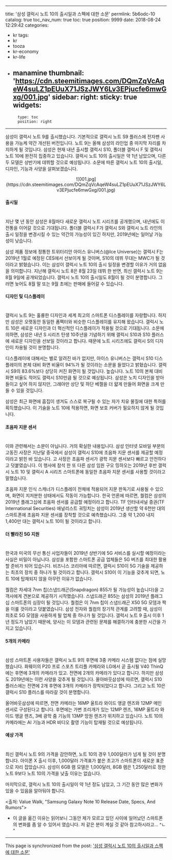 
---
title: '삼성 갤럭시 노트 10의 출시일과 스펙에 대한 소문'
permlink: 5b6odc-10
catalog: true
toc_nav_num: true
toc: true
position: 9999
date: 2018-08-24 12:29:42
categories:
- kr
tags:
- kr
- tooza
- kr-economy
- kr-life
- manamine
thumbnail: 'https://cdn.steemitimages.com/DQmZqVcAqeW4suLZ1pEUuX71JSzJWY6Lv3EPjucfe6mwGxg/001.jpg'
sidebar:
    right:
        sticky: true
widgets:
    -
        type: toc
        position: right
---


삼성이 갤럭시 노트 9를 출시했습니다. 기본적으로 갤럭시 노트 S9 플러스에 전자펜 사용을 가능케 약간 개선된 버전입니다. 노트 9는 올해 삼성의 라인업 중 마지막 자리를 차지하게 될 것입니다. 삼성은 현재 내년 출시할 갤럭시 S10, 폴더블 갤럭시 F 및 갤럭시 노트 10에 완전히 집중하고 있습니다. 갤럭시 노트 10의 출시일은 약 1년 남았으며, 다른 두 모델은 상반기에 데뷔할 것으로 예상됩니다. 소문에 따른 갤럭시 노트 10의 출시일, 디자인, 기능과 사양을 살펴보겠습니다. 

<center>
![001.jpg](https://cdn.steemitimages.com/DQmZqVcAqeW4suLZ1pEUuX71JSzJWY6Lv3EPjucfe6mwGxg/001.jpg)
</center>

#### 출시일 
# 
지난 몇 년 동안 삼성은 8월마다 새로운 갤럭시 노트 시리즈를 공개했으며, 내년에도 이 전통을 이어갈 것으로 기대됩니다. 폴더블 갤럭시 F가 갤럭시 S와 갤럭시 노트 라인의 출시 일정을 변경시킬 수 있는 약간의 가능성이 있긴 하지만, 2019년에는 일어날 가능성이 낮습니다.  

삼성 제품 정보에 정통한 트위터리안 아이스 유니버스(@Ice Universe)는 갤럭시 F는 2019년 1월로 예정된 CES에서 선보이게 될 것이며, S10의 데뷔 무대는 MWC가 될 것이라고 밝혔습니다. 이는 삼성이 갤럭시 노트 10의 출시 일정을 변경할 이유가 거의 없음을 의미합니다. 지난해 갤럭시 노트 8은 8월 23일 데뷔 한 반면, 최신 갤럭시 노트 9는 8월 9일에 공개되었습니다. 갤럭시 노트 10의 출시일도 8월이 될 것이 분명합니다. 그러면 늦어도 8월 말 또는 9월 초에는 판매에 들어갈 수 있습니다. 

#### 디자인 및 디스플레이 
# 
갤럭시 노트 9는 훌륭한 디자인과 세계 최고의 스마트폰 디스플레이를 자랑합니다. 하지만 삼성은 오랫동안 동일한 폼팩터와 비슷한 디스플레이를 유지해 왔습니다. 갤럭시 노트 10은 새로운 디자인과 더 혁신적인 디스플레이가 적용될 것으로 기대됩니다. 소문에 의하면, 삼성은 내년 S 시리즈 탄생 10주년을 기념하기 위해 갤럭시 S10과 S10 플러스에 새로운 디자인을 선보일 것이라고 합니다. 때문에 노트 시리즈에도 갤럭시 S의 디자인이 차용될 것이 분명합니다.  

디스플레이에 대해서는 별로 알려진 바가 없지만, 아이스 유니버스는 갤럭시 S10 디스플레이의 본체 대비 화면 비율이 94%가 될 것이라는 소문을 들었다고 밝혔습니다. 갤럭시 S9의 83.6%보다 상당히 커진 화면이 될 것입니다. 높습니다. 노트 10의 본체 대비 화면 비율도 적어도 갤럭시 S10만큼 될 것으로 예상됩니다. 삼성은 노치 디자인을 받아들이고 싶어 하지 않지만, 그래야만 상단 및 하단 베젤을 더 얇게 만들어 화면을 크게 만들 수 있을 것입니다.  

삼성은 최근 화면에 흠집이 생겨도 스스로 복구될 수 있는 자가 치유 물질에 대한 특허를 획득했습니다. 이 기술을 노트 10에 적용하면, 화면 보호 커버가 필요하지 않게 될 것입니다. 

#### 초음파 지문 센서 
# 
이와 관련해서는 소문이 아닙니다. 거의 확실한 내용입니다. 삼성 인터넷 모바일 부문의 고동진 사장은 지난달 중국에서 삼성이 갤럭시 S10에 초음파 지문 센서를 제공할 예정이라고 밝힌 바 있습니다. 고 사장은 초음파 센서가 광학 지문 센서보다 빠르고 안전하다고 덧붙였습니다. 이 행사에 참석 한 또 다른 삼성 임원 구오 밍하오는 2019년 후반 갤럭시 노트 10 및 갤럭시 A 시리즈 스마트폰에 동일한 초음파 지문 센서를 사용할 것이라고 말했습니다. 

초음파 지문 인식 스캐너가 디스플레이 전체에 적용되어 지문 판독기로 사용될 수 있으며, 화면이 지저분한 상태에서도 작동이 가능합니다. 한국 언론에 따르면, 퀄컴은 삼성의 2019년 플래그십에 초음파 센서를 공급할 예정이라고 합니다. TF 인터내셔널 증권(TF International Securities) 애널리스트 궈밍치는 삼성이 2019년 생산할 약 6천만 대의 스마트폰에 초음파 지문 센서를 장착할 것으로 예측했습니다. 그중 약 1,200 내지 1,400만 대는 갤럭시 노트 10이 될 것이라고 합니다. 

#### 더 빨라진 5G 지원 
# 
한국과 미국의 무선 통신 사업자들이 2019년 상반기에 5G 서비스를 실시할 예정이라는 사실은 비밀이 아닙니다. 삼성을 포함한 스마트폰 공급 업체들은 5G 버즈를 최대한 활용할 준비가 되어 있습니다. 비즈니스 코리아에 따르면, 갤럭시 S10이 5G 기술을 제공하는 최초의 장치 중 하나가 될 것이라고 합니다. 갤럭시 S10이 이 기능을 갖추게 되면, 노트 10에 탑재되지 않을 아무런 이유가 없습니다. 

퀄컴은 차세대 7nm 칩(스냅드래곤(Snapdragon) 855가 될 가능성이 높습니다)을 고객사에게 견본으로 제공하기 시작했습니다. 스냅드래곤 855는 삼성의 2019년 플래그십 스마트폰의 심장이 될 것입니다. 퀄컴은 이 7nm 칩이 스냅드래곤 X50 5G 모뎀과 짝을 이룰 것이라고 덧붙였습니다. 삼성 전자와 퀄컴의 장기적 관계를 고려할 때, 삼성이 최초로 5G 모뎀을 사용하게 될 업체 중 하나가 될 것입니다. 갤럭시 노트 9 출시 이후 1년 정도가 남았기 때문에, 양사는 이 모뎀과 관련된 문제를 해결하기에 충분한 시간을 가지고 있습니다.

#### 5개의 카메라 
# 
삼성 스마트폰 사용자들은 갤럭시 노트 9의 후면에 3중 카메라 시스템 없다는 점에 실망했습니다. 화웨이의 P20 프로 스포츠 트리플 카메라와 LG에서 곧 출시될 V40 ThinQ에는 후면에 3개의 카메라가 있고. 전면에 2개의 카메라가 있다고 합니다. 하지만 삼성도 2019년에는 이런 사양을 갖추게 될 것입니다. 올아바웃삼성에 따르면, 갤럭시 S10 플러스에는 전면에 2개 후면에 3개의 카메라가 장착되었다고 합니다. 그리고 노트 10은 갤럭시 S10 플러스를 따라갈 것이 분명합니다. 

올어바웃삼성에 따르면, 전면 카메라는 16MP 울트라 와이드 앵글 렌즈와 12MP 메인 센서로 구성된다고 합니다. 후면에는 가변 조리개가 있는 12MP 렌즈, 16MP 울트라 와이드 앵글 렌즈, 3배 광학 줌 기능의 13MP 망원 렌즈가 위치하고 있습니다. 노트 10의 카메라에는 AI 기능과 HDR 비디오 촬영 기능이 탑재될 것으로 예상됩니다. 

#### 예상 가격 
# 
최신 갤럭시 노트 9의 가격을 감안하면, 노트 10의 경우 1,000달러가 넘게 될 것이 분명합니다. 아이폰 X 출시 이후, 1,000달러 가격표가 붙은 초고가 스마트폰이 새로운 표준으로 자리 잡았습니다. 삼성이 6GB 램 모델은 1,000달러, 8GB 램은 1,250달러로 정한 노트 9보다 노트 10의 가격을 낮출 이유는 없습니다.  

마지막으로, 갤럭시 노트 10의 출시일이 약 1년 정도 남았고, 그 기간 동안 많은 변화가 있을 수 있음을 알아둬야 합니다. 

<출처: Value Walk, "Samsung Galaxy Note 10 Release Date, Specs, And Rumors">

- 이 글을 옮긴 이유는 읽어보니 그동안 제가 모르고 있던 사이에 일어났던 스마트폰의 변화를 좀 알 수 있어서 였습니다.   저 같은 분이 계실 것 같아 참고하시라고... ^ㄴ^

- - -

This page is synchronized from the post: ['삼성 갤럭시 노트 10의 출시일과 스펙에 대한 소문'](https://steemit.com/@pius.pius/5b6odc-10)
